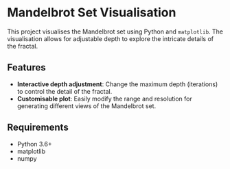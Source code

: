 # Mandelbrot Set Visualisation

This project visualises the Mandelbrot set using Python and `matplotlib`. The visualisation allows for adjustable depth to explore the intricate details of the fractal.

## Features

- **Interactive depth adjustment**: Change the maximum depth (iterations) to control the detail of the fractal.
- **Customisable plot**: Easily modify the range and resolution for generating different views of the Mandelbrot set.

## Requirements

- Python 3.6+
- matplotlib
- numpy